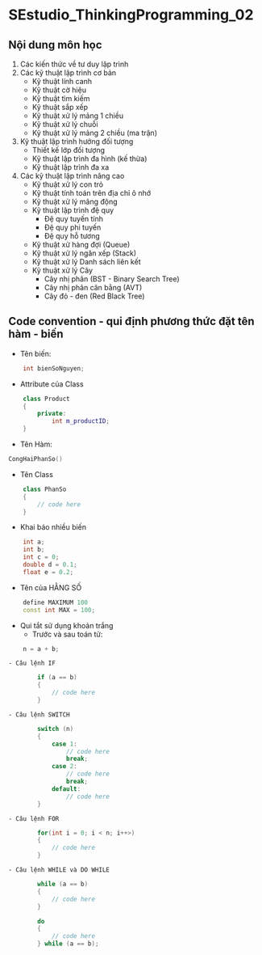 # SEstudio_ThinkingProgramming_02

## Nội dung môn học
1. Các kiến thức về tư duy lập trình
2. Các kỹ thuật lập trình cơ bản
    - Kỹ thuật lính canh
    - Kỹ thuật cờ hiệu
    - Kỹ thuật tìm kiếm
    - Kỹ thuật sắp xếp
    - Kỹ thuật xử lý mảng 1 chiều
    - Kỹ thuật xử lý chuỗi
    - Kỹ thuật xử lý mảng 2 chiều (ma trận)
3. Kỹ thuật lập trình hướng đối tượng
    - Thiết kế lớp đối tượng
    - Kỹ thuật lập trình đa hình (kế thừa)
    - Kỹ thuật lập trình đa xa
4. Các kỹ thuật lập trình nâng cao
    - Kỹ thuật xử lý con trỏ
    - Kỹ thuật tính toán trên địa chỉ ô nhớ 
    - Kỹ thuật xử lý mãng động
    - Kỹ thuật lập trình đệ quy
        - Đệ quy tuyến tính
        - Đệ quy phi tuyến
        - Đệ quy hỗ tương
    - Kỹ thuật xử hàng đợi (Queue)
    - Kỹ thuật xử lý ngăn xếp (Stack)
    - Kỹ thuật xử lý Danh sách liên kết
    - Kỹ thuật xử lý Cây
        - Cây nhị phân (BST -  Binary Search Tree)
        - Cây nhị phân cân bằng (AVT)
        - Cây đỏ - đen (Red Black Tree)

## Code convention - qui định phương thức đặt tên hàm - biến
- Tên biến:
```c++
    int bienSoNguyen;
```

- Attribute của Class
```c++
    class Product
    {
        private:
            int m_productID;
    }
```

- Tên Hàm: 
``` c++
CongHaiPhanSo()
```

- Tên Class
```c++
    class PhanSo
    {
        // code here
    }
```

- Khai báo nhiều biến
```c++
    int a; 
    int b; 
    int c = 0;
    double d = 0.1;
    float e = 0.2;
```

- Tên của HẰNG SỐ
```c++
    define MAXIMUM 100
    const int MAX = 100;
```

- Qui tắt sử dụng khoản trắng
    - Trước và sau toán tử: 
```c++
    n = a + b;
```

    - Câu lệnh IF
    
```c++
        if (a == b)
        {
            // code here
        }
```
    - Câu lệnh SWITCH
```c++
        switch (n)
        {
            case 1:
                // code here
                break;
            case 2: 
                // code here
                break;
            default:
                // code here
        }
```
    - Câu lệnh FOR
```c++
        for(int i = 0; i < n; i++>)
        {
            // code here
        }
```
    - Câu lệnh WHILE và DO WHILE
```c++
        while (a == b) 
        {
            // code here
        }

        do
        {
            // code here
        } while (a == b);
```